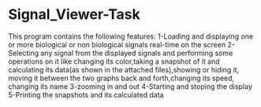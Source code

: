 # Signal_Viewer-Task
This program contains the following features:
1-Loading and displaying one or more  biological or non biological signals real-time on the screen
2-Selecting any signal from the displayed signals and performing some operations on it like changing its color,taking a snapshot of it and calculating its data(as shown in the attached files),showing or hiding it, moving it between the two graphs back and forth,changing its speed, changing its name
3-zooming in and out 
4-Starting and stoping the display
5-Printing the snapshots and its calculated data

